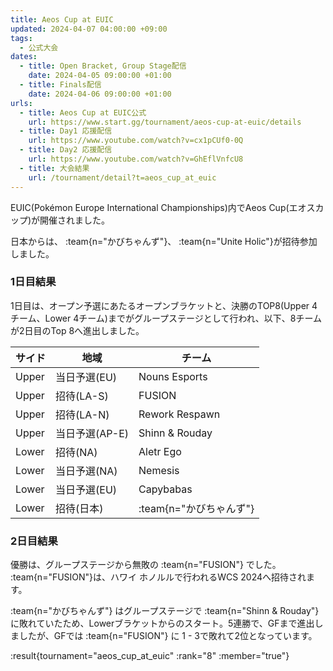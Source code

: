 ```yaml
---
title: Aeos Cup at EUIC
updated: 2024-04-07 04:00:00 +09:00
tags:
  - 公式大会
dates:
  - title: Open Bracket, Group Stage配信
    date: 2024-04-05 09:00:00 +01:00
  - title: Finals配信
    date: 2024-04-06 09:00:00 +01:00
urls:
  - title: Aeos Cup at EUIC公式
    url: https://www.start.gg/tournament/aeos-cup-at-euic/details
  - title: Day1 応援配信
    url: https://www.youtube.com/watch?v=cx1pCUf0-0Q
  - title: Day2 応援配信
    url: https://www.youtube.com/watch?v=GhEflVnfcU8
  - title: 大会結果
    url: /tournament/detail?t=aeos_cup_at_euic
---
```


EUIC(Pokémon Europe International Championships)内でAeos Cup(エオスカップ)が開催されました。

日本からは、 :team{n="かびちゃんず"}、 :team{n="Unite Holic"}が招待参加しました。

### 1日目結果
1日目は、オープン予選にあたるオープンブラケットと、決勝のTOP8(Upper 4チーム、Lower 4チーム)までがグループステージとして行われ、以下、8チームが2日目のTop 8へ進出しました。

| サイド | 地域 | チーム |
|--------|------|--------|
| Upper  | 当日予選(EU) | Nouns Esports |
| Upper  | 招待(LA-S) | FUSION |
| Upper  | 招待(LA-N) | Rework Respawn |
| Upper  | 当日予選(AP-E) | Shinn & Rouday |
| Lower  | 招待(NA) | Aletr Ego |
| Lower  | 当日予選(NA) | Nemesis |
| Lower  | 当日予選(EU) | Capybabas |
| Lower  | 招待(日本) | :team{n="かびちゃんず"} |
 
### 2日目結果
優勝は、グループステージから無敗の :team{n="FUSION"} でした。 :team{n="FUSION"}は、ハワイ ホノルルで行われるWCS 2024へ招待されます。

:team{n="かびちゃんず"} はグループステージで :team{n="Shinn & Rouday"} に敗れていたため、Lowerブラケットからのスタート。5連勝で、GFまで進出しましたが、GFでは :team{n="FUSION"} に 1 - 3で敗れて2位となっています。

:result{tournament="aeos_cup_at_euic" :rank="8" :member="true"}